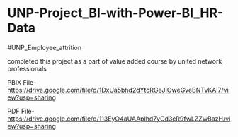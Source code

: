 # UNP-Project_BI-with-Power-BI_HR-Data

#UNP_Employee_attrition

completed this project as a part of value added course by united network professionals

PBIX File- https://drive.google.com/file/d/1DxUa5bhd2dYtcRGeJIOweGveBNTvKAl7/view?usp=sharing

PDF File- https://drive.google.com/file/d/113EyO4aUAAplhd7yGd3cR9fwLZZwBazH/view?usp=sharing



